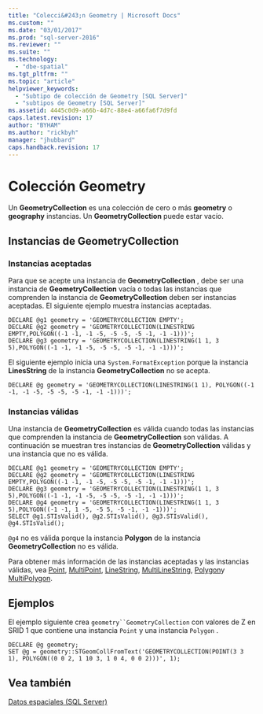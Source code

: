 ```yaml
---
title: "Colecci&#243;n Geometry | Microsoft Docs"
ms.custom: ""
ms.date: "03/01/2017"
ms.prod: "sql-server-2016"
ms.reviewer: ""
ms.suite: ""
ms.technology: 
  - "dbe-spatial"
ms.tgt_pltfrm: ""
ms.topic: "article"
helpviewer_keywords: 
  - "Subtipo de colección de Geometry [SQL Server]"
  - "subtipos de Geometry [SQL Server]"
ms.assetid: 4445c0d9-a66b-4d7c-88e4-a66fa6f7d9fd
caps.latest.revision: 17
author: "BYHAM"
ms.author: "rickbyh"
manager: "jhubbard"
caps.handback.revision: 17
---
```

# Colecci&#243;n Geometry
  Un **GeometryCollection** es una colección de cero o más **geometry** o **geography** instancias. Un **GeometryCollection** puede estar vacío.  
  
## Instancias de GeometryCollection  
  
### Instancias aceptadas  
 Para que se acepte una instancia de **GeometryCollection** , debe ser una instancia de **GeometryCollection** vacía o todas las instancias que comprenden la instancia de **GeometryCollection** deben ser instancias aceptadas. El siguiente ejemplo muestra instancias aceptadas.  
  
```  
DECLARE @g1 geometry = 'GEOMETRYCOLLECTION EMPTY';  
DECLARE @g2 geometry = 'GEOMETRYCOLLECTION(LINESTRING EMPTY,POLYGON((-1 -1, -1 -5, -5 -5, -5 -1, -1 -1)))';  
DECLARE @g3 geometry = 'GEOMETRYCOLLECTION(LINESTRING(1 1, 3 5),POLYGON((-1 -1, -1 -5, -5 -5, -5 -1, -1 -1)))';  
```  
  
 El siguiente ejemplo inicia una `System.FormatException` porque la instancia **LinesString** de la instancia **GeometryCollection** no se acepta.  
  
```  
DECLARE @g geometry = 'GEOMETRYCOLLECTION(LINESTRING(1 1), POLYGON((-1 -1, -1 -5, -5 -5, -5 -1, -1 -1)))';  
```  
  
### Instancias válidas  
 Una instancia de **GeometryCollection** es válida cuando todas las instancias que comprenden la instancia de **GeometryCollection** son válidas. A continuación se muestran tres instancias de **GeometryCollection** válidas y una instancia que no es válida.  
  
```  
DECLARE @g1 geometry = 'GEOMETRYCOLLECTION EMPTY';  
DECLARE @g2 geometry = 'GEOMETRYCOLLECTION(LINESTRING EMPTY,POLYGON((-1 -1, -1 -5, -5 -5, -5 -1, -1 -1)))';  
DECLARE @g3 geometry = 'GEOMETRYCOLLECTION(LINESTRING(1 1, 3 5),POLYGON((-1 -1, -1 -5, -5 -5, -5 -1, -1 -1)))';  
DECLARE @g4 geometry = 'GEOMETRYCOLLECTION(LINESTRING(1 1, 3 5),POLYGON((-1 -1, 1 -5, -5 5, -5 -1, -1 -1)))';  
SELECT @g1.STIsValid(), @g2.STIsValid(), @g3.STIsValid(), @g4.STIsValid();  
```  
  
 `@g4` no es válida porque la instancia **Polygon** de la instancia **GeometryCollection** no es válida.  
  
 Para obtener más información de las instancias aceptadas y las instancias válidas, vea [Point](../../relational-databases/spatial/point.md), [MultiPoint](../../relational-databases/spatial/multipoint.md), [LineString](../../relational-databases/spatial/linestring.md), [MultiLineString](../../relational-databases/spatial/multilinestring.md), [Polygon](../../relational-databases/spatial/polygon.md)y [MultiPolygon](../../relational-databases/spatial/multipolygon.md).  
  
## Ejemplos  
 El ejemplo siguiente crea `geometry``GeometryCollection` con valores de Z en SRID 1 que contiene una instancia `Point` y una instancia `Polygon` .  
  
```  
DECLARE @g geometry;  
SET @g = geometry::STGeomCollFromText('GEOMETRYCOLLECTION(POINT(3 3 1), POLYGON((0 0 2, 1 10 3, 1 0 4, 0 0 2)))', 1);  
```  
  
## Vea también  
 [Datos espaciales &#40;SQL Server&#41;](../../relational-databases/spatial/spatial-data-sql-server.md)  
  
  